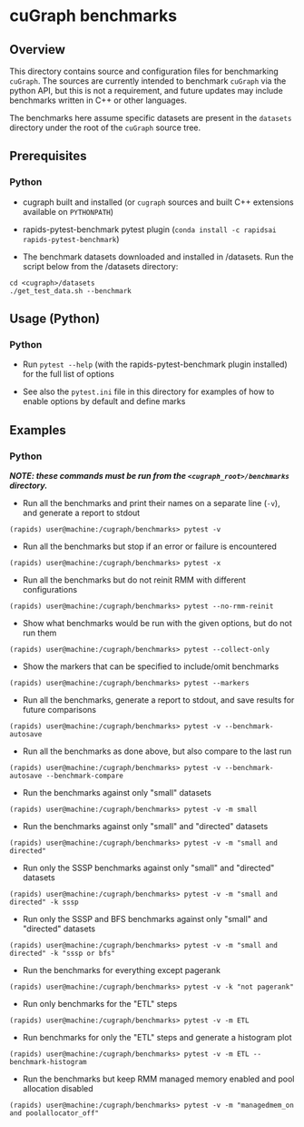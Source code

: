 # cuGraph benchmarks

## Overview

This directory contains source and configuration files for benchmarking
`cuGraph`.  The sources are currently intended to benchmark `cuGraph` via the
python API, but this is not a requirement, and future updates may include
benchmarks written in C++ or other languages.

The benchmarks here assume specific datasets are present in the `datasets`
directory under the root of the `cuGraph` source tree.

## Prerequisites
### Python
* cugraph built and installed (or `cugraph` sources and built C++ extensions
  available on `PYTHONPATH`)

* rapids-pytest-benchmark pytest plugin (`conda install -c rapidsai
  rapids-pytest-benchmark`)

* The benchmark datasets downloaded and installed in <cugraph>/datasets. Run the
script below from the <cugraph>/datasets directory:
```
cd <cugraph>/datasets
./get_test_data.sh --benchmark
```

## Usage (Python)
### Python
* Run `pytest --help` (with the rapids-pytest-benchmark plugin installed) for
  the full list of options

* See also the `pytest.ini` file in this directory for examples of how to enable
  options by default and define marks

## Examples
### Python
_**NOTE: these commands must be run from the `<cugraph_root>/benchmarks` directory.**_
* Run all the benchmarks and print their names on a separate line (`-v`), and generate a report to stdout
```
(rapids) user@machine:/cugraph/benchmarks> pytest -v
```

* Run all the benchmarks but stop if an error or failure is encountered
```
(rapids) user@machine:/cugraph/benchmarks> pytest -x
```

* Run all the benchmarks but do not reinit RMM with different configurations
```
(rapids) user@machine:/cugraph/benchmarks> pytest --no-rmm-reinit
```

* Show what benchmarks would be run with the given options, but do not run them
```
(rapids) user@machine:/cugraph/benchmarks> pytest --collect-only
```

* Show the markers that can be specified to include/omit benchmarks
```
(rapids) user@machine:/cugraph/benchmarks> pytest --markers
```

* Run all the benchmarks, generate a report to stdout, and save results for future comparisons
```
(rapids) user@machine:/cugraph/benchmarks> pytest -v --benchmark-autosave
```

* Run all the benchmarks as done above, but also compare to the last run
```
(rapids) user@machine:/cugraph/benchmarks> pytest -v --benchmark-autosave --benchmark-compare
```

* Run the benchmarks against only "small" datasets
```
(rapids) user@machine:/cugraph/benchmarks> pytest -v -m small
```

* Run the benchmarks against only "small" and "directed" datasets
```
(rapids) user@machine:/cugraph/benchmarks> pytest -v -m "small and directed"
```

* Run only the SSSP benchmarks against only "small" and "directed" datasets
```
(rapids) user@machine:/cugraph/benchmarks> pytest -v -m "small and directed" -k sssp
```

* Run only the SSSP and BFS benchmarks against only "small" and "directed" datasets
```
(rapids) user@machine:/cugraph/benchmarks> pytest -v -m "small and directed" -k "sssp or bfs"
```

* Run the benchmarks for everything except pagerank
```
(rapids) user@machine:/cugraph/benchmarks> pytest -v -k "not pagerank"
```

* Run only benchmarks for the "ETL" steps
```
(rapids) user@machine:/cugraph/benchmarks> pytest -v -m ETL
```

* Run benchmarks for only the "ETL" steps and generate a histogram plot
```
(rapids) user@machine:/cugraph/benchmarks> pytest -v -m ETL --benchmark-histogram
```

* Run the benchmarks but keep RMM managed memory enabled and pool allocation disabled
```
(rapids) user@machine:/cugraph/benchmarks> pytest -v -m "managedmem_on and poolallocator_off"
```
